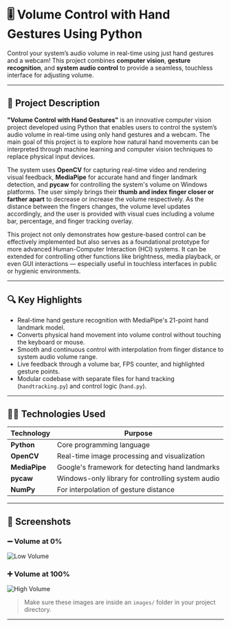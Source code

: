 # 🎚️ Volume Control with Hand Gestures Using Python

Control your system’s audio volume in real-time using just hand gestures and a webcam! This project combines **computer vision**, **gesture recognition**, and **system audio control** to provide a seamless, touchless interface for adjusting volume.

---

## 📄 Project Description

**"Volume Control with Hand Gestures"** is an innovative computer vision project developed using Python that enables users to control the system’s audio volume in real-time using only hand gestures and a webcam. The main goal of this project is to explore how natural hand movements can be interpreted through machine learning and computer vision techniques to replace physical input devices.

The system uses **OpenCV** for capturing real-time video and rendering visual feedback, **MediaPipe** for accurate hand and finger landmark detection, and **pycaw** for controlling the system's volume on Windows platforms. The user simply brings their **thumb and index finger closer or farther apart** to decrease or increase the volume respectively. As the distance between the fingers changes, the volume level updates accordingly, and the user is provided with visual cues including a volume bar, percentage, and finger tracking overlay.

This project not only demonstrates how gesture-based control can be effectively implemented but also serves as a foundational prototype for more advanced Human-Computer Interaction (HCI) systems. It can be extended for controlling other functions like brightness, media playback, or even GUI interactions — especially useful in touchless interfaces in public or hygienic environments.

---

## 🔍 Key Highlights

- Real-time hand gesture recognition with MediaPipe's 21-point hand landmark model.
- Converts physical hand movement into volume control without touching the keyboard or mouse.
- Smooth and continuous control with interpolation from finger distance to system audio volume range.
- Live feedback through a volume bar, FPS counter, and highlighted gesture points.
- Modular codebase with separate files for hand tracking (`handtracking.py`) and control logic (`hand.py`).

---

## 👨‍💻 Technologies Used

| Technology | Purpose |
|------------|---------|
| **Python** | Core programming language |
| **OpenCV** | Real-time image processing and visualization |
| **MediaPipe** | Google's framework for detecting hand landmarks |
| **pycaw** | Windows-only library for controlling system audio |
| **NumPy** | For interpolation of gesture distance |

---

## 📸 Screenshots

### ➖ Volume at 0%
![Low Volume](images/low_volume.png)

### ➕ Volume at 100%
![High Volume](images/high_volume.png)

> Make sure these images are inside an `images/` folder in your project directory.

---



